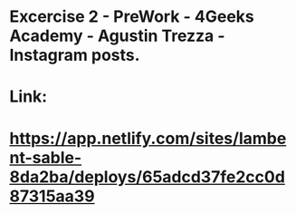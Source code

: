 # Excercise 2 - PreWork - 4Geeks Academy - Agustin Trezza - Instagram posts.

# Link:

# https://app.netlify.com/sites/lambent-sable-8da2ba/deploys/65adcd37fe2cc0d87315aa39
